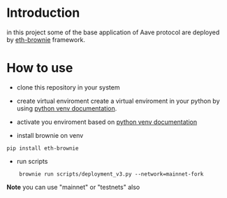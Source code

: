 # Introduction
in this project some of the base application of Aave protocol are deployed by [eth-brownie](https://eth-brownie.readthedocs.io/) framework.



# How to use
- clone this repository in your system 
- create virtual enviroment
create a virtual enviroment in your python by using [python venv documentation](https://docs.python.org/3/library/venv.html).

- activate you enviroment
based on [python venv documentation](https://docs.python.org/3/library/venv.html)

- install brownie on venv

```console
pip install eth-brownie
```
- run scripts

```console
    brownie run scripts/deployment_v3.py --network=mainnet-fork
```
**Note**
    you can use "mainnet" or "testnets" also


